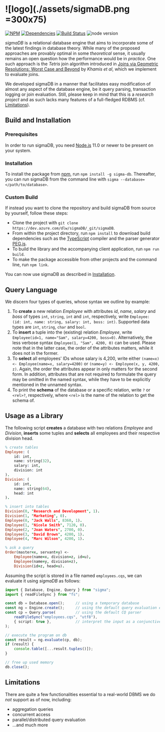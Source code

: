 ﻿# ![logo](./assets/sigmaDB.png =300x75)

[![NPM](https://img.shields.io/npm/v/@sigma-db/core)](https://www.npmjs.com/package/@sigma-db/core)
[![Dependencies](https://david-dm.org/dlw93/sigmaDB/status.svg)](https://david-dm.org/dlw93/sigmaDB)
[![Build Status](https://dev.azure.com/dlw/sigmaDB/_apis/build/status/sigmaDB?branchName=master)](https://dev.azure.com/dlw/sigmaDB/_build/latest?definitionId=2&branchName=master)
![node version](https://img.shields.io/node/v/@sigma-db/core)

*sigmaDB* is a relational database engine that aims to incorporate some of the latest findings in database theory.
While many of the proposed approaches are provably optimal in some *theoretical* sense, it usually remains an open question how the performance would be in *practice*.
One such approach is the *Tetris* join algorithm introduced in [Joins via Geometric Resolutions: Worst Case and Beyond](http://doi.org/10.1145/2967101) by *Khamis et al*, which we implement to evaluate joins.

We developed sigmaDB in a manner that facilitates easy modification of almost any aspect of the database engine, be it query parsing, transaction logging or join evaluation.
Still, please keep in mind that this is a *research project* and as such lacks many features of a full-fledged RDBMS (cf. [Limitations](#limitations)).

## Build and Installation

### Prerequisites

In order to run sigmaDB, you need [Node.js](https://nodejs.org) 11.0 or newer to be present on your system.

### Installation

To install the package from [npm](https://www.npmjs.com/), run `npm install -g sigma-db`.
Thereafter, you can run sigmaDB from the command line with `sigma --database=</path/to/database>`.

### Custom Build

If instead you want to clone the repository and build sigmaDB from source by yourself, follow these steps:

* Clone the project with `git clone https://dev.azure.com/dlw/sigmaDB/_git/sigmaDB`.
* From within the project directory, run `npm install` to download build dependencies such as the [TypeScript](https://www.typescriptlang.org/) compiler and the parser generator [PEG.js](https://pegjs.org/).
* To build the library and the accompanying client application, run `npm run build`.
* To make the package accessible from other projects and the command line, run `npm link`.

You can now use sigmaDB as described in [Installation](#installation).

## Query Language

We discern four types of queries, whose syntax we outline by example:

1. To **create** a new relation *Employee* with attributes *id*, *name*, *salary* and *boss* of types `int`, `string`, `int` and `int`, respectively, write `Employee: (id: int, name: string, salary: int, boss: int)`. Supported data types are `int`, `string`, `char` and `bool`.
2. To **insert** a tuple into the (existing) relation *Employee*, write `Employee(id=1, name="Sam", salary=4200, boss=0)`. Alternatively, the less verbose syntax `Employee(1, "Sam", 4200, 0)` can be used. Please note that in the latter case, the order of the attributes matters, while it does not in the former.
3. To **select** all employees' IDs whose salary is 4,200, write either `(name=x) <- Employee(name=x, salary=4200)` or `(name=y) <- Employee(x, y, 4200, z)`. Again, the order the attributes appear in only matters for the second form. In addition, attributes that are not required to formulate the query may be omitted in the named syntax, while they have to be explicitly mentioned in the unnamed syntax.
4. To print the **schema** of the database or a specific relation, write `?` or `<rel>?`, respectively, where `<rel>` is the name of the relation to get the schema of.

## Usage as a Library

The following script **creates** a database with two relations *Employee* and *Division*, **inserts** some tuples and **selects** all employees and their respective division head.

```Prolog
% create tables
Employee: (
    id: int,
    name: string(32),
    salary: int,
    division: int
).
Division: (
    id: int,
    name: string(64),
    head: int
).

% insert into tables
Division(0, "Research and Development", 1).
Division(1, "Marketing", 0).
Employee(0, "Jack Walls", 8360, 1).
Employee(1, "Nicole Smith", 7120, 0).
Employee(2, "Joan Waters", 2700, 0).
Employee(3, "David Brown", 4200, 1).
Employee(4, "Marc Wilson", 4200, 1).

% ask a query
Order(master=x, servant=y) <-
    Employee(name=x, division=z, id=u),
    Employee(name=y, division=z),
    Division(id=z, head=u).
```

Assuming the script is stored in a file named `employees.cqs`, we can evaluate it using *sigmaDB* as follows:

```TypeScript
import { Database, Engine, Query } from "sigma";
import { readFileSync } from "fs";

const db = Database.open();     // using a temporary database
const ng = Engine.create();     // using the default query evaluation engine
const cp = Query.parse(         // using the default CQ parser
    readFileSync("employees.cqs", "utf8"),
    { script: true },           // interpret the input as a conjunctive program
);

// execute the program on db
const result = ng.evaluate(cp, db);
if (result) {
    console.table([...result.tuples()]);
}

// free up used memory
db.close();
```

## Limitations

There are quite a few functionalities essential to a real-world DBMS we do *not* support as of now, including:

* aggregation queries
* concurrent access
* parallel/distributed query evaluation
* ...and much more
